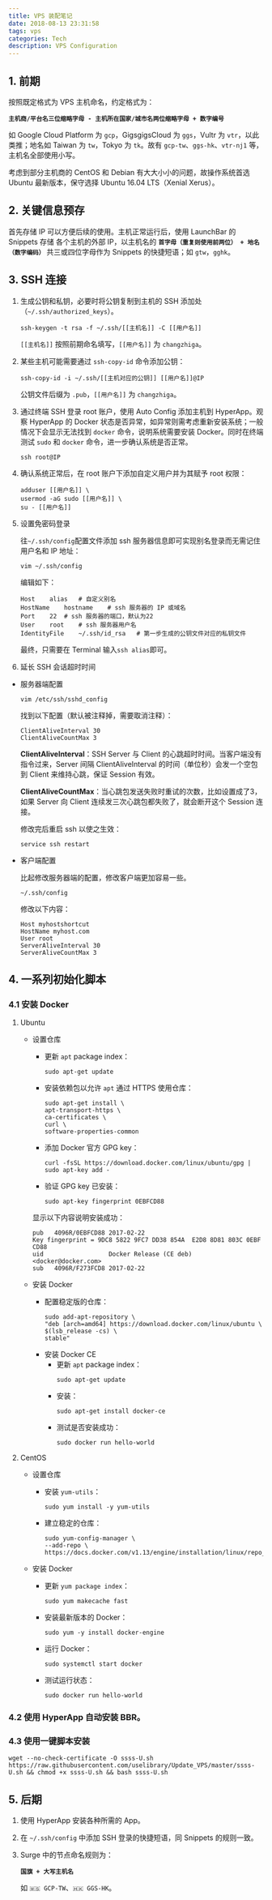 ```yaml
---
title: VPS 装配笔记
date: 2018-08-13 23:31:58
tags: vps
categories: Tech
description: VPS Configuration
---
```


## 1. 前期

按照既定格式为 VPS 主机命名，约定格式为：

**`主机商/平台名三位缩略字母 - 主机所在国家/城市名两位缩略字母 + 数字编号`**

如 Google Cloud Platform 为 `gcp`，GigsgigsCloud 为 `ggs`，Vultr 为 `vtr`，以此类推；地名如 Taiwan 为 `tw`，Tokyo 为 `tk`。故有 `gcp-tw`、`ggs-hk`、`vtr-nj1` 等，主机名全部使用小写。

考虑到部分主机商的 CentOS 和 Debian 有大大小小的问题，故操作系统首选 Ubuntu 最新版本，保守选择 Ubuntu 16.04 LTS（Xenial Xerus）。

## 2. 关键信息预存

首先存储 IP 可以方便后续的使用。主机正常运行后，使用 LaunchBar 的 Snippets 存储 各个主机的外部 IP，以主机名的 **`首字母（重复则使用前两位） + 地名（数字编码）`** 共三或四位字母作为 Snippets 的快捷短语；如 `gtw`，`gghk`。

## 3. SSH 连接

1. 生成公钥和私钥，必要时将公钥复制到主机的 SSH 添加处（`~/.ssh/authorized_keys`）。

    ```shell
    ssh-keygen -t rsa -f ~/.ssh/[[主机名]] -C [[用户名]]
    ```

    `[[主机名]]` 按照前期命名填写，`[[用户名]]` 为 `changzhiga`。

2. 某些主机可能需要通过 `ssh-copy-id` 命令添加公钥：

    ```shell
    ssh-copy-id -i ~/.ssh/[[主机对应的公钥]] [[用户名]]@IP
    ```

    公钥文件后缀为 `.pub`，`[[用户名]]` 为 `changzhiga`。

3. 通过终端 SSH 登录 root 账户，使用 Auto Config 添加主机到 HyperApp。观察 HyperApp 的 Docker 状态是否异常，如异常则需考虑重新安装系统；一般情况下会显示无法找到 `docker` 命令，说明系统需要安装 Docker。同时在终端测试 `sudo` 和 `docker` 命令，进一步确认系统是否正常。

    ```shell
    ssh root@IP
    ```
        
4. 确认系统正常后，在 root 账户下添加自定义用户并为其赋予 root 权限：

    ```shell
    adduser [[用户名]] \
    usermod -aG sudo [[用户名]] \
    su - [[用户名]]
    ```

5. 设置免密码登录

    往`~/.ssh/config`配置文件添加 ssh 服务器信息即可实现别名登录而无需记住用户名和 IP 地址：

    ```shell
    vim ~/.ssh/config
    ```

    编辑如下：

    ```shell
    Host    alias   # 自定义别名
    HostName    hostname    # ssh 服务器的 IP 或域名
    Port    22  # ssh 服务器的端口，默认为22
    User    root    # ssh 服务器用户名
    IdentityFile    ~/.ssh/id_rsa   # 第一步生成的公钥文件对应的私钥文件
    ```

    最终，只需要在 Terminal 输入`ssh alias`即可。

6. 延长 SSH 会话超时时间

- 服务器端配置
	
	```shell
	vim /etc/ssh/sshd_config
	```

	找到以下配置（默认被注释掉，需要取消注释）：

    ```shell
	ClientAliveInterval 30
	ClientAliveCountMax 3
    ```

    **ClientAliveInterval**：SSH Server 与 Client 的心跳超时时间。当客户端没有指令过来，Server 间隔 ClientAliveInterval 的时间（单位秒）会发一个空包到 Client 来维持心跳，保证 Session 有效。   
   
    **ClientAliveCountMax**：当心跳包发送失败时重试的次数，比如设置成了3，如果 Server 向 Client 连续发三次心跳包都失败了，就会断开这个 Session 连接。  

	修改完后重启 ssh 以使之生效：
	
	```shell
	service ssh restart
	```

- 客户端配置

    比起修改服务器端的配置，修改客户端更加容易一些。
    
    ```shell
    ~/.ssh/config
    ```
    修改以下内容：  
    ```
    Host myhostshortcut
    HostName myhost.com
    User root
    ServerAliveInterval 30
    ServerAliveCountMax 3
    ```

## 4. 一系列初始化脚本

### 4.1 安装 Docker

1. Ubuntu

    * 设置仓库
    
    	* 更新 `apt` package index：
    
            ```shell
            sudo apt-get update
            ```

    	* 安装依赖包以允许 `apt` 通过 HTTPS 使用仓库：
            ```shell
            sudo apt-get install \
            apt-transport-https \
            ca-certificates \
            curl \
            software-properties-common
            ```
    	* 添加 Docker 官方 GPG key：
            ```shell
            curl -fsSL https://download.docker.com/linux/ubuntu/gpg | sudo apt-key add -
            ```
    	* 验证 GPG key 已安装：
            ```shell
            sudo apt-key fingerprint 0EBFCD88
            ```
        显示以下内容说明安装成功：
        ```shell
        pub   4096R/0EBFCD88 2017-02-22
        Key fingerprint = 9DC8 5822 9FC7 DD38 854A  E2D8 8D81 803C 0EBF CD88
        uid                  Docker Release (CE deb) <docker@docker.com>
        sub   4096R/F273FCD8 2017-02-22
        ```
    * 安装 Docker

    	* 配置稳定版的仓库：
            ```shell
            sudo add-apt-repository \
            "deb [arch=amd64] https://download.docker.com/linux/ubuntu \
            $(lsb_release -cs) \
            stable"
            ```
    	* 安装 Docker CE
    		* 更新 `apt` package index：
                ```shell
                sudo apt-get update
                ```
    		* 安装：
                ```shell
                sudo apt-get install docker-ce
                ```
    		* 测试是否安装成功：
                ```shell
                sudo docker run hello-world
                ```
2. CentOS

    * 设置仓库

        * 安装 `yum-utils`：

            ```shell
            sudo yum install -y yum-utils
            ```
        * 建立稳定的仓库：

            ```shell
            sudo yum-config-manager \
            --add-repo \
            https://docs.docker.com/v1.13/engine/installation/linux/repo_files/centos/docker.repo
            ```
    * 安装 Docker

        * 更新 `yum package index`：

            ```shell
            sudo yum makecache fast
            ```
        * 安装最新版本的 Docker：

            ```shell
            sudo yum -y install docker-engine
            ```
        * 运行 Docker：

            ```shell
            sudo systemctl start docker
            ```
        * 测试运行状态：

            ```shell
            sudo docker run hello-world
            ```

### 4.2 使用 HyperApp 自动安装 BBR。

### 4.3 使用一键脚本安装

```shell
wget --no-check-certificate -O ssss-U.sh https://raw.githubusercontent.com/uselibrary/Update_VPS/master/ssss-U.sh && chmod +x ssss-U.sh && bash ssss-U.sh
```

## 5. 后期

1. 使用 HyperApp 安装各种所需的 App。

2. 在 `~/.ssh/config` 中添加 SSH 登录的快捷短语，同 Snippets 的规则一致。

3. Surge 中的节点命名规则为：

    **`国旗 + 大写主机名`**
    
    如 `🇼🇸 GCP-TW`、`🇭🇰 GGS-HK`。
